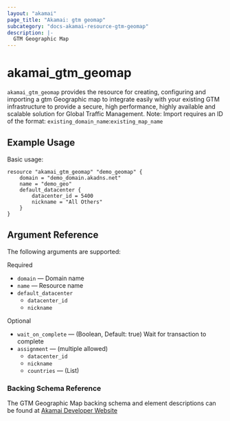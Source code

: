 ```yaml
---
layout: "akamai"
page_title: "Akamai: gtm geomap"
subcategory: "docs-akamai-resource-gtm-geomap"  
description: |-
  GTM Geographic Map
---
```


# akamai_gtm_geomap

`akamai_gtm_geomap` provides the resource for creating, configuring and importing a gtm Geographic map to integrate easily with your existing GTM infrastructure to provide a secure, high performance, highly available and scalable solution for Global Traffic Management. Note: Import requires an ID of the format: `existing_domain_name`:`existing_map_name`

## Example Usage

Basic usage:

```hcl
resource "akamai_gtm_geomap" "demo_geomap" {
    domain = "demo_domain.akadns.net"
    name = "demo_geo"
    default_datacenter {
        datacenter_id = 5400
        nickname = "All Others"
    }
}
```

## Argument Reference

The following arguments are supported:

Required

* `domain` — Domain name 
* `name` — Resource name
* `default_datacenter`
  * `datacenter_id`
  * `nickname`

Optional
 
* `wait_on_complete` — (Boolean, Default: true) Wait for transaction to complete
* `assignment` — (multiple allowed)
  * `datacenter_id`
  * `nickname`
  * `countries` — (List)

### Backing Schema Reference

The GTM Geographic Map backing schema and element descriptions can be found at [Akamai Developer Website](https://developer.akamai.com/api/web_performance/global_traffic_management/v1.html#geographicmap)

